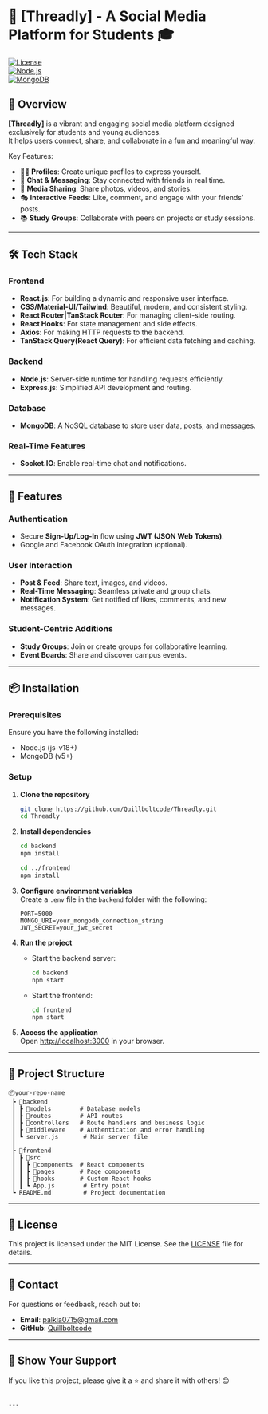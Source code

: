 # 🎉 [Threadly] - A Social Media Platform for Students 🎓  

[![License](https://img.shields.io/badge/license-MIT-blue.svg)](LICENSE)  
[![Node.js](https://img.shields.io/badge/Node.js-v20+-green)](https://nodejs.org/)  
[![MongoDB](https://img.shields.io/badge/MongoDB-v5+-green)](https://www.mongodb.com/)  

## 🚀 Overview  
**[Threadly]** is a vibrant and engaging social media platform designed exclusively for students and young audiences.  
It helps users connect, share, and collaborate in a fun and meaningful way.  

Key Features:  
- 🧑‍🎓 **Profiles**: Create unique profiles to express yourself.  
- 💬 **Chat & Messaging**: Stay connected with friends in real time.  
- 📸 **Media Sharing**: Share photos, videos, and stories.  
- 🎭 **Interactive Feeds**: Like, comment, and engage with your friends’ posts.  
- 📚 **Study Groups**: Collaborate with peers on projects or study sessions.  

---

## 🛠️ Tech Stack  

### Frontend  
- **React.js**: For building a dynamic and responsive user interface.  
- **CSS/Material-UI/Tailwind**: Beautiful, modern, and consistent styling.  
- **React Router|TanStack Router**: For managing client-side routing.
- **React Hooks**: For state management and side effects.
- **Axios**: For making HTTP requests to the backend.
- **TanStack Query(React Query)**: For efficient data fetching and caching.

### Backend  
- **Node.js**: Server-side runtime for handling requests efficiently.  
- **Express.js**: Simplified API development and routing.  

### Database  
- **MongoDB**: A NoSQL database to store user data, posts, and messages.  

### Real-Time Features  
- **Socket.IO**: Enable real-time chat and notifications.  

---

## 📑 Features  

### Authentication  
- Secure **Sign-Up/Log-In** flow using **JWT (JSON Web Tokens)**.  
- Google and Facebook OAuth integration (optional).  

### User Interaction  
- **Post & Feed**: Share text, images, and videos.  
- **Real-Time Messaging**: Seamless private and group chats.  
- **Notification System**: Get notified of likes, comments, and new messages.  

### Student-Centric Additions  
- **Study Groups**: Join or create groups for collaborative learning.  
- **Event Boards**: Share and discover campus events.  

---

## 📦 Installation  

### Prerequisites  
Ensure you have the following installed:  
- Node.js (js-v18+)
- MongoDB (v5+)  

### Setup  
1. **Clone the repository**  
   ```bash  
   git clone https://github.com/Quillboltcode/Threadly.git  
   cd Threadly
   ```  

2. **Install dependencies**  
   ```bash  
   cd backend  
   npm install  

   cd ../frontend  
   npm install  
   ```  

3. **Configure environment variables**  
   Create a `.env` file in the `backend` folder with the following:  
   ```env  
   PORT=5000  
   MONGO_URI=your_mongodb_connection_string  
   JWT_SECRET=your_jwt_secret  
   ```  

4. **Run the project**  
   - Start the backend server:  
     ```bash  
     cd backend  
     npm start  
     ```  
   - Start the frontend:  
     ```bash  
     cd frontend  
     npm start  
     ```  

5. **Access the application**  
   Open [http://localhost:3000](http://localhost:3000) in your browser.  

---

## 📂 Project Structure  

```plaintext  
📦your-repo-name  
 ┣ 📂backend  
 ┃ ┣ 📂models        # Database models  
 ┃ ┣ 📂routes        # API routes  
 ┃ ┣ 📂controllers   # Route handlers and business logic  
 ┃ ┣ 📂middleware    # Authentication and error handling  
 ┃ ┗ server.js       # Main server file  
 ┃  
 ┣ 📂frontend  
 ┃ ┣ 📂src  
 ┃ ┃ ┣ 📂components  # React components  
 ┃ ┃ ┣ 📂pages       # Page components  
 ┃ ┃ ┣ 📂hooks       # Custom React hooks  
 ┃ ┃ ┗ App.js        # Entry point  
 ┗ README.md         # Project documentation  
```  



---

## 📃 License  
This project is licensed under the MIT License. See the [LICENSE](LICENSE) file for details.  

---

## 📧 Contact  
For questions or feedback, reach out to:  
- **Email**: palkia0715@gmail.com  
- **GitHub**: [Quillboltcode](https://github.com/yourusername)  

---

## 🌟 Show Your Support  
If you like this project, please give it a ⭐️ and share it with others! 😊  
```

---

